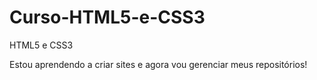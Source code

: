 # Curso-HTML5-e-CSS3
 HTML5 e CSS3

Estou aprendendo a criar sites e agora vou gerenciar meus repositórios!